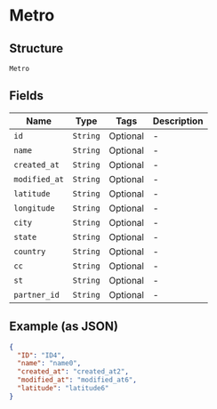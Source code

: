 
# Metro

## Structure

`Metro`

## Fields

| Name | Type | Tags | Description |
|  --- | --- | --- | --- |
| `id` | `String` | Optional | - |
| `name` | `String` | Optional | - |
| `created_at` | `String` | Optional | - |
| `modified_at` | `String` | Optional | - |
| `latitude` | `String` | Optional | - |
| `longitude` | `String` | Optional | - |
| `city` | `String` | Optional | - |
| `state` | `String` | Optional | - |
| `country` | `String` | Optional | - |
| `cc` | `String` | Optional | - |
| `st` | `String` | Optional | - |
| `partner_id` | `String` | Optional | - |

## Example (as JSON)

```json
{
  "ID": "ID4",
  "name": "name0",
  "created_at": "created_at2",
  "modified_at": "modified_at6",
  "latitude": "latitude6"
}
```

